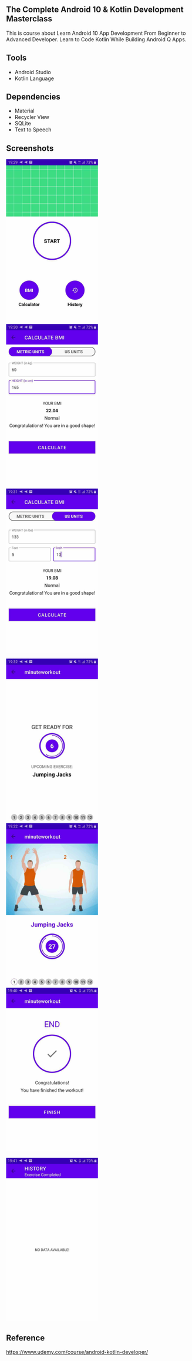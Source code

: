 ## The Complete Android 10 & Kotlin Development Masterclass

This is course about Learn Android 10 App Development From Beginner to Advanced Developer. Learn to Code Kotlin While Building Android Q Apps.

## Tools

* Android Studio
* Kotlin Language

## Dependencies

* Material
* Recycler View
* SQLite
* Text to Speech

## Screenshots

<img src="https://raw.githubusercontent.com/rezaerbe/minuteworkout-kotlin/master/M1.jpg?raw=true" alt="M1" width=250 /> &nbsp; &nbsp; <img src="https://raw.githubusercontent.com/rezaerbe/minuteworkout-kotlin/master/M2.jpg?raw=true&" alt="M2" width=250 /> &nbsp; &nbsp; <img src="https://raw.githubusercontent.com/rezaerbe/minuteworkout-kotlin/master/M3.jpg?raw=true" alt="M3" width=250 />

<img src="https://raw.githubusercontent.com/rezaerbe/minuteworkout-kotlin/master/M4.jpg?raw=true" alt="M4" width=250 /> &nbsp; &nbsp; <img src="https://raw.githubusercontent.com/rezaerbe/minuteworkout-kotlin/master/M5.jpg?raw=true&" alt="M5" width=250 /> &nbsp; &nbsp; <img src="https://raw.githubusercontent.com/rezaerbe/minuteworkout-kotlin/master/M6.jpg?raw=true" alt="M6" width=250 />

<img src="https://raw.githubusercontent.com/rezaerbe/minuteworkout-kotlin/master/M7.jpg?raw=true" alt="M7" width=250 />

## Reference

https://www.udemy.com/course/android-kotlin-developer/

